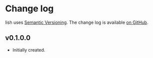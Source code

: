 Change log
==========

lish uses [Semantic Versioning][1].
The change log is available [on GitHub][2].

[1]: http://semver.org/spec/v2.0.0.html
[2]: https://github.com/yogsototh/lish/releases

## v0.1.0.0

* Initially created.

